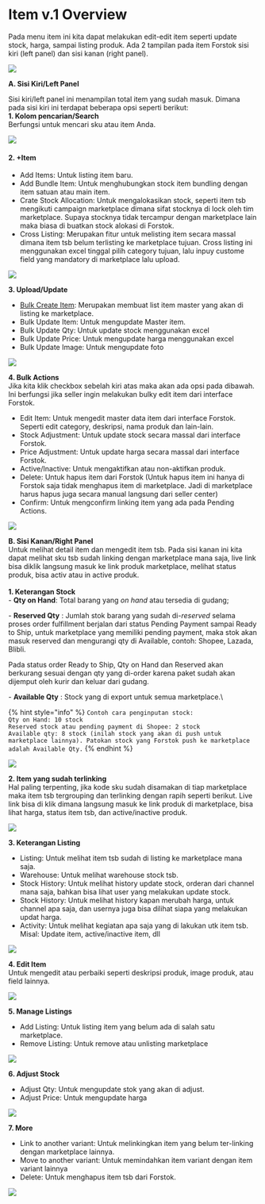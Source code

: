 # Item v.1 Overview

Pada menu item ini kita dapat melakukan edit-edit item seperti update stock, harga, sampai listing produk. Ada 2 tampilan pada item Forstok sisi kiri (left panel) dan sisi kanan (right panel).

![](https://s3.amazonaws.com/cdn.freshdesk.com/data/helpdesk/attachments/production/48062529743/original/Lj3N1SMQznfLkg-9ghCh1x\_yqQJ8UtW0fQ.png?1601730344)

**A. Sisi Kiri/Left Panel**

Sisi kiri/left panel ini menampilan total item yang sudah masuk. Dimana pada sisi kiri ini terdapat beberapa opsi seperti berikut:\
**1. Kolom pencarian/Search**\
Berfungsi untuk mencari sku atau item Anda.

![](<../../.gitbook/assets/image (149).png>)

#### **2. +Item**

* Add Items: Untuk listing item baru.
* Add Bundle Item: Untuk menghubungkan stock item bundling dengan item satuan atau main item.
* Crate Stock Allocation: Untuk mengalokasikan stock, seperti item tsb mengikuti campaign marketplace dimana sifat stocknya di lock oleh tim marketplace. Supaya stocknya tidak tercampur dengan marketplace lain maka biasa di buatkan stock alokasi di Forstok.
* Cross Listing: Merupakan fitur untuk melisting item secara massal dimana item tsb belum terlisting ke marketplace tujuan. Cross listing ini menggunakan excel tinggal pilih category tujuan, lalu inpuy custome field yang mandatory di marketplace lalu upload.

![](<../../.gitbook/assets/image (204).png>)

**3. Upload/Update**

* [Bulk Create Item](add-master-product.md): Merupakan membuat list item master yang akan di listing ke marketplace.
* Bulk Update Item: Untuk mengupdate Master item.
* Bulk Update Qty: Untuk update stock menggunakan excel
* Bulk Update Price: Untuk mengupdate harga menggunakan excel
* Bulk Update Image: Untuk mengupdate foto

![](<../../.gitbook/assets/image (61).png>)

**4. Bulk Actions**\
Jika kita klik checkbox sebelah kiri atas maka akan ada opsi pada dibawah. Ini berfungsi jika seller ingin melakukan bulky edit item dari interface Forstok.

* Edit Item: Untuk mengedit master data item dari interface Forstok. Seperti edit category, deskripsi, nama produk dan lain-lain.
* Stock Adjustment: Untuk update stock secara massal dari interface Forstok.
* Price Adjustment: Untuk update harga secara massal dari interface Forstok.
* Active/Inactive: Untuk mengaktifkan atau non-aktifkan produk.
* Delete: Untuk hapus item dari Forstok (Untuk hapus item ini hanya di Forstok saja tidak menghapus item di marketplace. Jadi di marketplace harus hapus juga secara manual langsung dari seller center)
* Confirm: Untuk mengconfirm linking item yang ada pada Pending Actions.

![](<../../.gitbook/assets/image (101).png>)

**B. Sisi Kanan/Right Panel**\
Untuk melihat detail item dan mengedit item tsb. Pada sisi kanan ini kita dapat melihat sku tsb sudah linking dengan marketplace mana saja, live link bisa diklik langsung masuk ke link produk marketplace, melihat status produk, bisa activ atau in active produk.\
\
**1. Keterangan Stock**\
&#x20;\- **Qty on Hand**: Total barang yang _on hand_ atau tersedia di gudang;

\- **Reserved Qty** : Jumlah stok barang yang sudah di-_reserved_ selama proses order fulfillment berjalan dari status Pending Payment sampai Ready to Ship, untuk marketplace yang memiliki pending payment, maka stok akan masuk reserved dan mengurangi qty di Available, contoh: Shopee, Lazada, Blibli.&#x20;

Pada status order Ready to Ship, Qty on Hand dan Reserved akan berkurang sesuai dengan qty yang di-order karena paket sudah akan dijemput oleh kurir dan keluar dari gudang.

\- **Available Qty** : Stock yang di export untuk semua marketplace.\


{% hint style="info" %}
`Contoh cara penginputan stock:`\
`Qty on Hand: 10 stock`\
`Reserved stock atau pending payment di Shopee: 2 stock`\
`Available qty: 8 stock (inilah stock yang akan di push untuk marketplace lainnya). Patokan stock yang Forstok push ke marketplace adalah Available Qty.`
{% endhint %}

![](<../../.gitbook/assets/image (270).png>)

**2. Item yang sudah terlinking**\
Hal paling terpenting, jika kode sku sudah disamakan di tiap marketplace maka item tsb tergrouping dan terlinking dengan rapih seperti berikut. Live link bisa di klik dimana langsung masuk ke link produk di marketplace, bisa lihat harga, status item tsb, dan active/inactive produk.

![](<../../.gitbook/assets/image (186).png>)

**3. Keterangan Listing**

* Listing: Untuk melihat item tsb sudah di listing ke marketplace mana saja.
* Warehouse: Untuk melihat warehouse stock tsb.
* Stock History: Untuk melihat history update stock, orderan dari channel mana saja, bahkan bisa lihat user yang melakukan update stock.
* Stock History: Untuk melihat history kapan merubah harga, untuk channel apa saja, dan usernya juga bisa dilihat siapa yang melakukan updat harga.
* Activity: Untuk melihat kegiatan apa saja yang di lakukan utk item tsb. Misal: Update item, active/inactive item, dll

![](<../../.gitbook/assets/image (181).png>)

**4. Edit Item**\
Untuk mengedit atau perbaiki seperti deskripsi produk, image produk, atau field lainnya.

![](<../../.gitbook/assets/image (261).png>)

**5. Manage Listings**

* Add Listing: Untuk listing item yang belum ada di salah satu marketplace.
* Remove Listing: Untuk remove atau unlisting marketplace

![](<../../.gitbook/assets/image (98).png>)

**6. Adjust Stock**

* Adjust Qty: Untuk mengupdate stok yang akan di adjust.
* Adjust Price: Untuk mengupdate harga

![](<../../.gitbook/assets/image (221).png>)

**7. More**

* Link to another variant: Untuk melinkingkan item yang belum ter-linking dengan marketplace lainnya.
* Move to another variant: Untuk memindahkan item variant dengan item variant lainnya
* Delete: Untuk menghapus item tsb dari Forstok.

![](<../../.gitbook/assets/image (118).png>)

